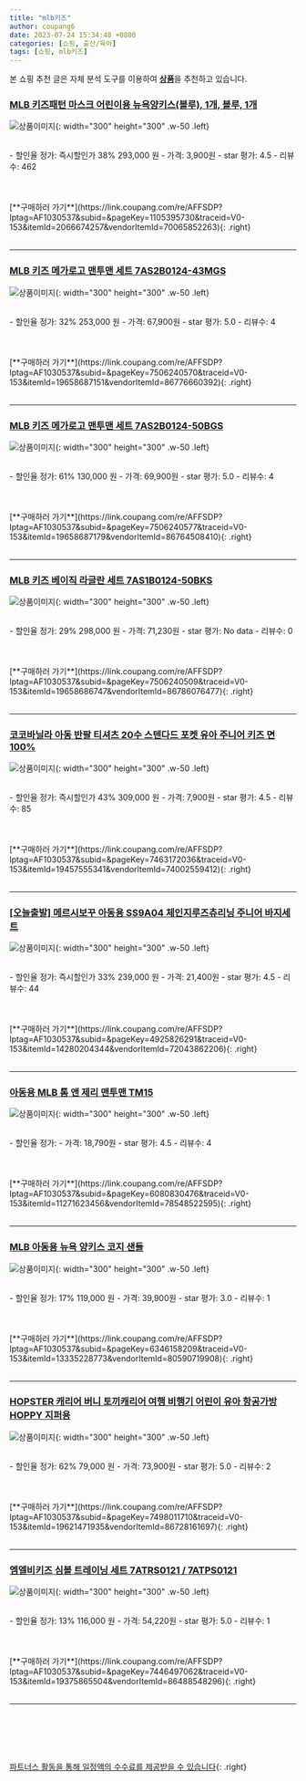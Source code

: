 ```yaml
---
title: "mlb키즈"
author: coupang6
date: 2023-07-24 15:34:48 +0800
categories: [쇼핑, 출산/육아]
tags: [쇼핑, mlb키즈]
---
```


본 쇼핑 추천 글은 자체 분석 도구를 이용하여 [**상품**](https://link.coupang.com/a/bao1ui)을 추천하고 있습니다.

### [MLB 키즈패턴 마스크 어린이용 뉴욕양키스(블루), 1개, 블루, 1개](https://link.coupang.com/re/AFFSDP?lptag=AF1030537&subid=&pageKey=1105395730&traceid=V0-153&itemId=2066674257&vendorItemId=70065852263)

![상품이미지](https://thumbnail9.coupangcdn.com/thumbnails/remote/230x230ex/image/vendor_inventory/0cac/37b0624283792190b53f99cba87e99f7dcca0e36d0d910af20207601b4b1.jpg){: width="300" height="300" .w-50 .left}


<br>
- 할인율 정가: 즉시할인가 38%  293,000   원
- 가격: 3,900원
- star 평가: 4.5
- 리뷰수: 462
<br>
<br>
<br>
<br>
[**구매하러 가기**](https://link.coupang.com/re/AFFSDP?lptag=AF1030537&subid=&pageKey=1105395730&traceid=V0-153&itemId=2066674257&vendorItemId=70065852263){: .right}
<br>
<br>

---

### [MLB 키즈 메가로고 맨투맨 세트 7AS2B0124-43MGS](https://link.coupang.com/re/AFFSDP?lptag=AF1030537&subid=&pageKey=7506240570&traceid=V0-153&itemId=19658687151&vendorItemId=86776660392)

![상품이미지](https://thumbnail7.coupangcdn.com/thumbnails/remote/230x230ex/image/vendor_inventory/2262/8dc275eea015416c1eab25480979f18400c55fa5d39ef2457f0a8513192e.jpg){: width="300" height="300" .w-50 .left}


<br>
- 할인율 정가: 32%  253,000   원
- 가격: 67,900원
- star 평가: 5.0
- 리뷰수: 4
<br>
<br>
<br>
<br>
[**구매하러 가기**](https://link.coupang.com/re/AFFSDP?lptag=AF1030537&subid=&pageKey=7506240570&traceid=V0-153&itemId=19658687151&vendorItemId=86776660392){: .right}
<br>
<br>

---

### [MLB 키즈 메가로고 맨투맨 세트 7AS2B0124-50BGS](https://link.coupang.com/re/AFFSDP?lptag=AF1030537&subid=&pageKey=7506240577&traceid=V0-153&itemId=19658687179&vendorItemId=86764508410)

![상품이미지](https://thumbnail7.coupangcdn.com/thumbnails/remote/230x230ex/image/vendor_inventory/6996/0f04131aefa472c3008ce486b8994eb8bb0c901cf1ed19293a81ce01b81c.jpg){: width="300" height="300" .w-50 .left}


<br>
- 할인율 정가: 61%  130,000   원
- 가격: 69,900원
- star 평가: 5.0
- 리뷰수: 4
<br>
<br>
<br>
<br>
[**구매하러 가기**](https://link.coupang.com/re/AFFSDP?lptag=AF1030537&subid=&pageKey=7506240577&traceid=V0-153&itemId=19658687179&vendorItemId=86764508410){: .right}
<br>
<br>

---

### [MLB 키즈 베이직 라글란 세트 7AS1B0124-50BKS](https://link.coupang.com/re/AFFSDP?lptag=AF1030537&subid=&pageKey=7506240509&traceid=V0-153&itemId=19658686747&vendorItemId=86786076477)

![상품이미지](https://thumbnail8.coupangcdn.com/thumbnails/remote/230x230ex/image/vendor_inventory/b954/a069aa409b01c08c18254b41c978834874dd3ac7ed7d6f9bbcd49247f79f.jpg){: width="300" height="300" .w-50 .left}


<br>
- 할인율 정가: 29%  298,000   원
- 가격: 71,230원
- star 평가: No data
- 리뷰수: 0
<br>
<br>
<br>
<br>
[**구매하러 가기**](https://link.coupang.com/re/AFFSDP?lptag=AF1030537&subid=&pageKey=7506240509&traceid=V0-153&itemId=19658686747&vendorItemId=86786076477){: .right}
<br>
<br>

---

### [코코바닐라 아동 반팔 티셔츠 20수 스텐다드 포켓 유아 주니어 키즈 면100%](https://link.coupang.com/re/AFFSDP?lptag=AF1030537&subid=&pageKey=7463172036&traceid=V0-153&itemId=19457555341&vendorItemId=74002559412)

![상품이미지](https://thumbnail7.coupangcdn.com/thumbnails/remote/230x230ex/image/vendor_inventory/8d6f/1887245ae204fbc8b0ae9671207a8d3edde34fad1c6125902435bbdef78a.jpg){: width="300" height="300" .w-50 .left}


<br>
- 할인율 정가: 즉시할인가 43%  309,000   원
- 가격: 7,900원
- star 평가: 4.5
- 리뷰수: 85
<br>
<br>
<br>
<br>
[**구매하러 가기**](https://link.coupang.com/re/AFFSDP?lptag=AF1030537&subid=&pageKey=7463172036&traceid=V0-153&itemId=19457555341&vendorItemId=74002559412){: .right}
<br>
<br>

---

### [[오늘출발] 메르시보꾸 아동용 SS9A04 체인지루즈츄리닝 주니어 바지세트](https://link.coupang.com/re/AFFSDP?lptag=AF1030537&subid=&pageKey=4925826291&traceid=V0-153&itemId=14280204344&vendorItemId=72043862206)

![상품이미지](https://thumbnail7.coupangcdn.com/thumbnails/remote/230x230ex/image/vendor_inventory/cb6d/017f443b32dfe7dc24cd6a9d7f3f90b761f043a08a6306179669b52b10c1.jpg){: width="300" height="300" .w-50 .left}


<br>
- 할인율 정가: 즉시할인가 33%  239,000   원
- 가격: 21,400원
- star 평가: 4.5
- 리뷰수: 44
<br>
<br>
<br>
<br>
[**구매하러 가기**](https://link.coupang.com/re/AFFSDP?lptag=AF1030537&subid=&pageKey=4925826291&traceid=V0-153&itemId=14280204344&vendorItemId=72043862206){: .right}
<br>
<br>

---

### [아동용 MLB 톰 앤 제리 맨투맨 TM15](https://link.coupang.com/re/AFFSDP?lptag=AF1030537&subid=&pageKey=6080830476&traceid=V0-153&itemId=11271623456&vendorItemId=78548522595)

![상품이미지](https://thumbnail10.coupangcdn.com/thumbnails/remote/230x230ex/image/rs_quotation_api/nf8va0ey/28a0bd57fee64fad8d3be7f6c7d38f52.jpg){: width="300" height="300" .w-50 .left}


<br>
- 할인율 정가: 
- 가격: 18,790원
- star 평가: 4.5
- 리뷰수: 4
<br>
<br>
<br>
<br>
[**구매하러 가기**](https://link.coupang.com/re/AFFSDP?lptag=AF1030537&subid=&pageKey=6080830476&traceid=V0-153&itemId=11271623456&vendorItemId=78548522595){: .right}
<br>
<br>

---

### [MLB 아동용 뉴욕 양키스 코지 샌들](https://link.coupang.com/re/AFFSDP?lptag=AF1030537&subid=&pageKey=6346158209&traceid=V0-153&itemId=13335228773&vendorItemId=80590719908)

![상품이미지](https://thumbnail6.coupangcdn.com/thumbnails/remote/230x230ex/image/rs_quotation_api/oaxkeq0m/a65063b7dae24f3582393f37bac245a9.jpg){: width="300" height="300" .w-50 .left}


<br>
- 할인율 정가: 17%  119,000   원
- 가격: 39,900원
- star 평가: 3.0
- 리뷰수: 1
<br>
<br>
<br>
<br>
[**구매하러 가기**](https://link.coupang.com/re/AFFSDP?lptag=AF1030537&subid=&pageKey=6346158209&traceid=V0-153&itemId=13335228773&vendorItemId=80590719908){: .right}
<br>
<br>

---

### [HOPSTER 캐리어 버니 토끼캐리어 여행 비행기 어린이 유아 항공가방 HOPPY 지퍼용](https://link.coupang.com/re/AFFSDP?lptag=AF1030537&subid=&pageKey=7498011710&traceid=V0-153&itemId=19621471935&vendorItemId=86728161697)

![상품이미지](https://thumbnail8.coupangcdn.com/thumbnails/remote/230x230ex/image/vendor_inventory/551e/74a48f5b32420ae1877d02629d1c59678d9487d85a4ba57535ec347cf610.jpg){: width="300" height="300" .w-50 .left}


<br>
- 할인율 정가: 62%  79,000   원
- 가격: 73,900원
- star 평가: 5.0
- 리뷰수: 2
<br>
<br>
<br>
<br>
[**구매하러 가기**](https://link.coupang.com/re/AFFSDP?lptag=AF1030537&subid=&pageKey=7498011710&traceid=V0-153&itemId=19621471935&vendorItemId=86728161697){: .right}
<br>
<br>

---

### [엠엘비키즈 심볼 트레이닝 세트 7ATRS0121 / 7ATPS0121](https://link.coupang.com/re/AFFSDP?lptag=AF1030537&subid=&pageKey=7446497062&traceid=V0-153&itemId=19375865504&vendorItemId=86488548296)

![상품이미지](https://thumbnail8.coupangcdn.com/thumbnails/remote/230x230ex/image/vendor_inventory/1594/adccc08f66baef9a624f8fed03159cd41b88b785b42ea5903e807695514a.png){: width="300" height="300" .w-50 .left}


<br>
- 할인율 정가: 13%  116,000   원
- 가격: 54,220원
- star 평가: 5.0
- 리뷰수: 1
<br>
<br>
<br>
<br>
[**구매하러 가기**](https://link.coupang.com/re/AFFSDP?lptag=AF1030537&subid=&pageKey=7446497062&traceid=V0-153&itemId=19375865504&vendorItemId=86488548296){: .right}
<br>
<br>

---
<br><br><br><br><br> [파트너스 활동을 통해 일정액의 수수료를 제공받을 수 있습니다](https://link.coupang.com/a/bao1ui){: .right}